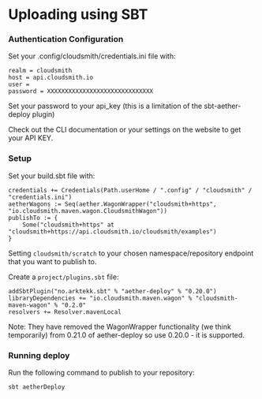 # Uploading using SBT

### Authentication Configuration

Set your .config/cloudsmith/credentials.ini file with:

```
realm = cloudsmith
host = api.cloudsmith.io
user = 
password = XXXXXXXXXXXXXXXXXXXXXXXXXXXXXX
```

Set your password to your api_key (this is a limitation of the sbt-aether-deploy plugin)

Check out the CLI documentation or your settings on the website to get your API KEY.

### Setup

Set your build.sbt file with:

```
credentials += Credentials(Path.userHome / ".config" / "cloudsmith" / "credentials.ini")
aetherWagons := Seq(aether.WagonWrapper("cloudsmith+https", "io.cloudsmith.maven.wagon.CloudsmithWagon"))
publishTo := {
    Some("cloudsmith+https" at "cloudsmith+https://api.cloudsmith.io/cloudsmith/examples") 
}
```

Setting `cloudsmith/scratch` to your chosen namespace/repository endpoint that you want to publish to.

Create a `project/plugins.sbt` file:

```
addSbtPlugin("no.arktekk.sbt" % "aether-deploy" % "0.20.0")
libraryDependencies += "io.cloudsmith.maven.wagon" % "cloudsmith-maven-wagon" % "0.2.0" 
resolvers += Resolver.mavenLocal
```

Note: They have removed the WagonWrapper functionality (we think temporarily) from 0.21.0 of aether-deploy so use 0.20.0 - it is supported.

### Running deploy

Run the following command to publish to your repository:

```
sbt aetherDeploy
```
